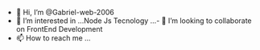 - 👋 Hi, I’m @Gabriel-web-2006
- 👀 I’m interested in ...Node Js Tecnology
...- 💞️ I’m looking to collaborate on  FrontEnd Development
- 📫 How to reach me ...

<!---
Gabriel-web-2006/Gabriel-web-2006 is a ✨ special ✨ repository because its `README.md` (this file) appears on your GitHub profile.
You can click the Preview link to take a look at your changes.
--->

